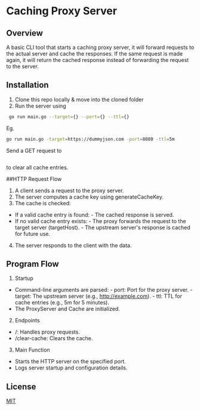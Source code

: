# Caching Proxy Server

## Overview

A basic CLI tool that starts a caching proxy server, it will forward requests to the actual server and cache the responses. If the same request is made again, it will return the cached response instead of forwarding the request to the server.
[](https://roadmap.sh/projects/caching-server)
## Installation

1. Clone this repo locally & move into the cloned folder
2. Run the server using
```bash
 go run main.go --target={} --port={} --ttl={}
```
Eg. 
```bash
go run main.go -target=https://dummyjson.com -port=8080 -ttl=5m
```
Send a GET request to
```http://localhost:8080/clear-cache
```
to clear all cache entries.

##HTTP Request Flow

1. A client sends a request to the proxy server.
2. The server computes a cache key using generateCacheKey.
3. The cache is checked:
-   If a valid cache entry is found:
        - The cached response is served.
-   If no valid cache entry exists:
        - The proxy forwards the request to the target server (targetHost).
        - The upstream server's response is cached for future use.
4. The server responds to the client with the data.

## Program Flow

1. Startup
-   Command-line arguments are parsed:
        - port: Port for the proxy server.
        - target: The upstream server (e.g., http://example.com).
        - ttl: TTL for cache entries (e.g., 5m for 5 minutes).
-   The ProxyServer and Cache are initialized.
2. Endpoints

- /: Handles proxy requests.
- /clear-cache: Clears the cache.
3. Main Function

-   Starts the HTTP server on the specified port.
-   Logs server startup and configuration details.


## License

[MIT](https://choosealicense.com/licenses/mit/)
